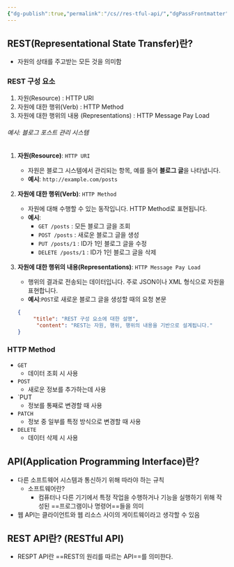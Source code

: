 ```yaml
---
{"dg-publish":true,"permalink":"/cs//res-tful-api/","dgPassFrontmatter":true,"noteIcon":""}
---
```


## REST(Representational State Transfer)란?

- 자원의 상태를 주고받는 모든 것을 의미함

### REST 구성 요소

1. 자원(Resource) : HTTP URI
2. 자원에 대한 행위(Verb) : HTTP Method
3. 자원에 대한 행위의 내용 (Representations) : HTTP Message Pay Load

######  예시: 블로그 포스트 관리 시스템

1. **자원(Resource)**: `HTTP URI`
    
    - 자원은 블로그 시스템에서 관리되는 항목, 예를 들어 **블로그 글**을 나타냅니다.
    - **예시**: `http://example.com/posts`
2. **자원에 대한 행위(Verb)**: `HTTP Method`
    
    - 자원에 대해 수행할 수 있는 동작입니다. HTTP Method로 표현됩니다.
    - **예시**:
        - `GET /posts` : 모든 블로그 글을 조회
        - `POST /posts` : 새로운 블로그 글을 생성
        - `PUT /posts/1` : ID가 1인 블로그 글을 수정
        - `DELETE /posts/1` : ID가 1인 블로그 글을 삭제
3. **자원에 대한 행위의 내용(Representations)**: `HTTP Message Pay Load`
    
    - 행위의 결과로 전송되는 데이터입니다. 주로 JSON이나 XML 형식으로 자원을 표현합니다.
    - **예시**:`POST`로 새로운 블로그 글을 생성할 때의 요청 본문
    ```json
    {
	     "title": "REST 구성 요소에 대한 설명",
	      "content": "REST는 자원, 행위, 행위의 내용을 기반으로 설계됩니다."
	}
	```

### HTTP Method


- `GET`
    - 데이터 조회 시 사용
- `POST`
    - 새로운 정보를 추가하는데 사용
- `PUT
    - 정보를 통째로 변경할 때 사용
- `PATCH`
    - 정보 중 일부를 특정 방식으로 변경할 때 사용
- `DELETE`
    - 데이터 삭제 시 사용


## API(Application Programming Interface)란?


- 다른 소프트웨어 시스템과 통신하기 위해 따라야 하는 규칙
	- 소프트웨어란?
		- 컴퓨터나 다른 기기에서 특정 작업을 수행하거나 기능을 실행하기 위해 작성된 ==프로그램이나 명령어==들을 의미
- 웹 API는 클라이언트와 웹 리소스 사이의 게이트웨이라고 생각할 수 있음

## REST API란? (RESTful API)


- RESPT API란 ==REST의 원리를 따르는 API==를 의미한다.



